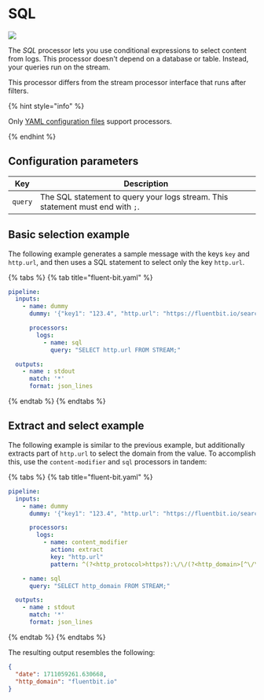 # SQL

<img referrerpolicy="no-referrer-when-downgrade" src="https://static.scarf.sh/a.png?x-pxid=6bd80893-c66f-4950-9e6d-c21358e9e8c9" />

The _SQL_ processor lets you use conditional expressions to select content from logs. This processor doesn't depend on a database or table. Instead, your queries run on the stream.

This processor differs from the stream processor interface that runs after filters.

{% hint style="info" %}

Only [YAML configuration files](../../administration/configuring-fluent-bit/yaml.md) support processors.

{% endhint %}

## Configuration parameters

| Key | Description |
| --- | ----------- |
| `query` | The SQL statement to query your logs stream. This statement must end with `;`. |

## Basic selection example

The following example generates a sample message with the keys `key` and `http.url`, and then uses a SQL statement to select only the key `http.url`.

{% tabs %}
{% tab title="fluent-bit.yaml" %}

```yaml
pipeline:
  inputs:
    - name: dummy
      dummy: '{"key1": "123.4", "http.url": "https://fluentbit.io/search?q=docs"}'

      processors:
        logs:
          - name: sql
            query: "SELECT http.url FROM STREAM;"

  outputs:
    - name : stdout
      match: '*'
      format: json_lines
```

{% endtab %}
{% endtabs %}

## Extract and select example

The following example is similar to the previous example, but additionally extracts part of `http.url` to select the domain from the value. To accomplish this, use the `content-modifier` and `sql` processors in tandem:

{% tabs %}
{% tab title="fluent-bit.yaml" %}

```yaml
pipeline:
  inputs:
    - name: dummy
      dummy: '{"key1": "123.4", "http.url": "https://fluentbit.io/search?q=docs"}'

      processors:
        logs:
          - name: content_modifier
            action: extract
            key: "http.url"
            pattern: ^(?<http_protocol>https?):\/\/(?<http_domain>[^\/\?]+)(?<http_path>\/[^?]*)?(?:\?(?<http_query_params>.*))?

    - name: sql
      query: "SELECT http_domain FROM STREAM;"

  outputs:
    - name : stdout
      match: '*'
      format: json_lines
```

{% endtab %}
{% endtabs %}

The resulting output resembles the following:

```json
{
  "date": 1711059261.630668,
  "http_domain": "fluentbit.io"
}
```